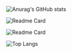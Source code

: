 
![Anurag's GitHub stats](https://github-readme-stats.vercel.app/api?username=ycxGHub&theme=merko)


![Readme Card](https://github-readme-stats.vercel.app/api/pin/?username=ycxGHub&repo=librarycad&theme=merko )


![Readme Card](https://github-readme-stats.vercel.app/api/pin/?username=ycxGHub&repo=dxflib2&theme=merko )



![Top Langs](https://github-readme-stats.vercel.app/api/top-langs/?username=ycxGHub&theme=merko&layout=compact)
